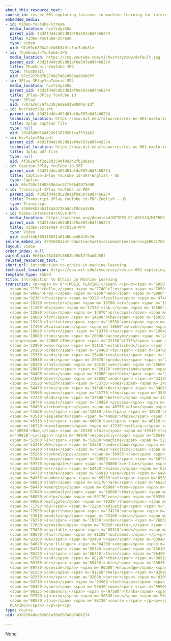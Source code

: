 ```yaml
---
about_this_resource_text: ''
course_id: res-ec-001-exploring-fairness-in-machine-learning-for-international-development-spring-2020
embedded_media:
- id: Video-YouTube-Stream
  media_location: hvcYz4yzS0w
  parent_uid: 43d2fd4dcd62d81af0a507a8d7466274
  title: Video-YouTube-Stream
  type: Video
  uid: 97a99cb893a2e2d08349fc3ac7a0b81e
- id: Thumbnail-YouTube-JPG
  media_location: https://img.youtube.com/vi/hvcYz4yzS0w/default.jpg
  parent_uid: 43d2fd4dcd62d81af0a507a8d7466274
  title: Thumbnail-YouTube-JPG
  type: Thumbnail
  uid: 97c5927b07b2790874620b69a998b8ff
- id: 3Play-3PlayYouTubeid-MP4
  media_location: hvcYz4yzS0w
  parent_uid: 43d2fd4dcd62d81af0a507a8d7466274
  title: 3Play-3Play YouTube id
  type: 3Play
  uid: 7787ac6c7afa3383ea96d1980d4a71df
- id: hvcYz4yzS0w.srt
  parent_uid: 43d2fd4dcd62d81af0a507a8d7466274
  technical_location: https://ocw.mit.edu/resources/res-ec-001-exploring-fairness-in-machine-learning-for-international-development-spring-2020/module-one-introduction/introduction-to-ethics-in-machine-learning/hvcYz4yzS0w.srt
  title: 3play caption file
  type: null
  uid: 202458b0164f299110785b1ca7533461
- id: hvcYz4yzS0w.pdf
  parent_uid: 43d2fd4dcd62d81af0a507a8d7466274
  technical_location: https://ocw.mit.edu/resources/res-ec-001-exploring-fairness-in-machine-learning-for-international-development-spring-2020/module-one-introduction/introduction-to-ethics-in-machine-learning/hvcYz4yzS0w.pdf
  title: 3play pdf file
  type: null
  uid: 4f262ef0f2e28d354df9d342fb208acc
- id: Caption-3Play YouTube id-SRT
  parent_uid: 43d2fd4dcd62d81af0a507a8d7466274
  title: Caption-3Play YouTube id-SRT-English - US
  type: Caption
  uid: 06c730c2fd9869bdac8ff566d2073698
- id: Transcript-3Play YouTube id-PDF
  parent_uid: 43d2fd4dcd62d81af0a507a8d7466274
  title: Transcript-3Play YouTube id-PDF-English - US
  type: Transcript
  uid: 34b09cb75b1f6a2d728adc5f8c6a358a
- id: Video-InternetArchive-MP4
  media_location: https://archive.org/download/MITRES_EC-001S20/MITRES_EC_001S20_video01_300k.mp4
  parent_uid: 43d2fd4dcd62d81af0a507a8d7466274
  title: Video-Internet Archive-MP4
  type: Video
  uid: bedf44b3053f8631a6146bae464f8e7d
inline_embed_id: 27935083introductiontoethicsinmachinelearning58621785
layout: video
order_index: null
parent_uid: 9e86cc482107c6602b49d87f9ad5b58f
related_resources_text: ''
short_url: introduction-to-ethics-in-machine-learning
technical_location: https://ocw.mit.edu/resources/res-ec-001-exploring-fairness-in-machine-learning-for-international-development-spring-2020/module-one-introduction/introduction-to-ethics-in-machine-learning
template_type: Embed
title: Introduction to Ethics in Machine Learning
transcript: <p><span m='0'>[MUSIC PLAYING]</span> </p><p><span m='6950'>DAN FREY:</span>
  <span m='7175'>Hello,</span> <span m='7740'>I'm</span> <span m='7850'>Dan</span>
  <span m='8060'>Frey.</span> <span m='8950'>And</span> <span m='9080'>I'm</span>
  <span m='9230'>the</span> <span m='9320'>faculty</span> <span m='9740'>research</span>
  <span m='10190'>director</span> <span m='10700'>at</span> <span m='10850'>MIT's</span>
  <span m='11360'>D</span> <span m='11570'>lab.</span> <span m='12500'>I'm</span>
  <span m='12680'>also</span> <span m='13070'>principal</span> <span m='13580'>investigator</span>
  <span m='14660'>for</span> <span m='14900'>the</span> <span m='15050'>Comprehensive</span>
  <span m='15920'>Initiative</span> <span m='16550'>on</span> <span m='16760'>Technology</span>
  <span m='17390'>Evaluation,</span> <span m='18660'>which</span> <span m='18770'>we</span>
  <span m='18980'>refer</span> <span m='19370'>to</span> <span m='19640'>by</span>
  <span m='19880'>the</span> <span m='20000'>acronym</span> <span m='20450'>CITE.</span>
  </p><p><span m='22060'>The</span> <span m='22150'>CITE</span> <span m='22420'>program</span>
  <span m='22960'>was</span> <span m='23110'>established</span> <span m='23950'>in</span>
  <span m='24100'>order</span> <span m='24460'>to</span> <span m='24700'>assess</span>
  <span m='25330'>and</span> <span m='25480'>evaluate</span> <span m='26110'>technologies</span>
  <span m='26980'>and</span> <span m='27070'>products</span> <span m='28240'>so</span>
  <span m='28390'>that</span> <span m='28510'>we</span> <span m='28600'>can</span>
  <span m='28810'>better</span> <span m='29170'>understand</span> <span m='30220'>which</span>
  <span m='30490'>ones</span> <span m='31000'>perform</span> <span m='31510'>the</span>
  <span m='31600'>best</span> <span m='32920'>and</span> <span m='33130'>also</span>
  <span m='33520'>which</span> <span m='33730'>ones</span> <span m='34000'>provide</span>
  <span m='34450'>the</span> <span m='34540'>best</span> <span m='34810'>value</span>
  <span m='35500'>given</span> <span m='35770'>the</span> <span m='35860'>context.</span>
  <span m='37270'>And</span> <span m='37900'>better</span> <span m='38170'>information</span>
  <span m='38770'>about</span> <span m='38950'>process</span> <span m='39370'>and</span>
  <span m='39490'>technologies</span> <span m='40750'>also</span> <span m='41170'>helps</span>
  <span m='41560'>us</span> <span m='42280'>to</span> <span m='42520'>best</span>
  <span m='43510'>implement</span> <span m='44080'>those</span> <span m='44350'>technologies</span>
  <span m='45310'>in</span> <span m='46000'>an</span> <span m='46120'>international</span>
  <span m='46720'>development</span> <span m='47230'>setting.</span> </p><p><span
  m='48980'>Now,</span> <span m='49130'>this</span> <span m='49310'>topic</span> <span
  m='49820'>is</span> <span m='49970'>especially</span> <span m='50540'>important</span>
  <span m='51560'>in</span> <span m='51800'>machine</span> <span m='52190'>learning.</span>
  <span m='53240'>We</span> <span m='53360'>understand</span> <span m='53990'>that</span>
  <span m='54140'>these</span> <span m='54620'>exciting</span> <span m='55130'>new</span>
  <span m='55280'>technologies</span> <span m='56450'>can</span> <span m='56660'>sometimes</span>
  <span m='57440'>cause</span> <span m='58550'>or</span> <span m='58730'>else</span>
  <span m='59720'>propagate</span> <span m='60860'>certain</span> <span m='61610'>inequities</span>
  <span m='62300'>or</span> <span m='62420'>biases.</span> <span m='63890'>And</span>
  <span m='64730'>there</span> <span m='64910'>are</span> <span m='64940'>a</span>
  <span m='64970'>number</span> <span m='65269'>of</span> <span m='65390'>techniques</span>
  <span m='66050'>that</span> <span m='66170'>are</span> <span m='66230'>now</span>
  <span m='66470'>emerging</span> <span m='66980'>from</span> <span m='67190'>research</span>
  <span m='67640'>community</span> <span m='68600'>that</span> <span m='68720'>can</span>
  <span m='68870'>help</span> <span m='69170'>us</span> <span m='69350'>to</span>
  <span m='69560'>mitigate</span> <span m='70220'>those</span> <span m='70610'>problems</span>
  <span m='71780'>by</span> <span m='72260'>adjusting</span> <span m='72800'>the</span>
  <span m='72950'>algorithms</span> <span m='74120'>or</span> <span m='74270'>else</span>
  <span m='74510'>modifying</span> <span m='75160'>data</span> <span m='75580'>sets</span>
  <span m='76370'>in</span> <span m='76550'>order</span> <span m='76850'>to</span>
  <span m='77030'>provide</span> <span m='78020'>better,</span> <span m='79250'>more</span>
  <span m='79490'>equitable,</span> <span m='80310'>and</span> <span m='80360'>more</span>
  <span m='80570'>fair</span> <span m='81200'>outcomes.</span> </p><p><span m='82730'>Now,</span>
  <span m='83300'>we</span> <span m='83480'>hope</span> <span m='83840'>that</span>
  <span m='84020'>you'll</span> <span m='84200'>engage</span> <span m='84590'>with</span>
  <span m='84740'>us</span> <span m='85340'>very</span> <span m='85610'>deeply</span>
  <span m='86120'>in</span> <span m='86240'>this</span> <span m='86420'>course</span>
  <span m='87560'>and</span> <span m='88220'>that</span> <span m='88910'>we'll</span>
  <span m='89150'>be</span> <span m='89450'>able</span> <span m='89630'>to</span>
  <span m='89720'>provide</span> <span m='90200'>knowledge</span> <span m='91340'>that</span>
  <span m='91550'>can</span> <span m='91760'>help</span> <span m='92090'>you</span>
  <span m='92330'>to</span> <span m='92600'>better</span> <span m='93050'>implement</span>
  <span m='93710'>these</span> <span m='93980'>techniques</span> <span m='95120'>in</span>
  <span m='95420'>your</span> <span m='95630'>own</span> <span m='95900'>professional</span>
  <span m='96155'>endeavors.</span> <span m='97580'>Thanks</span> <span m='97850'>for</span>
  <span m='97970'>joining</span> <span m='98330'>us</span> <span m='98480'>in</span>
  <span m='98570'>this</span> <span m='98720'>course.</span> </p><p><span m='100820'>[MUSIC
  PLAYING]</span> </p><p></p>
type: course
uid: 43d2fd4dcd62d81af0a507a8d7466274

---
```

None